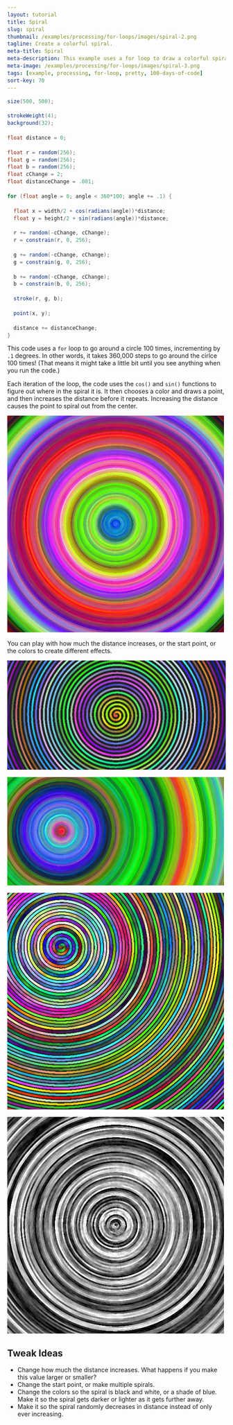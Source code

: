 ```yaml
---
layout: tutorial
title: Spiral
slug: spiral
thumbnail: /examples/processing/for-loops/images/spiral-2.png
tagline: Create a colorful spiral.
meta-title: Spiral
meta-description: This example uses a for loop to draw a colorful spiral.
meta-image: /examples/processing/for-loops/images/spiral-3.png
tags: [example, processing, for-loop, pretty, 100-days-of-code]
sort-key: 70
---
```


```java
size(500, 500);

strokeWeight(4);
background(32);

float distance = 0;

float r = random(256);
float g = random(256);
float b = random(256);
float cChange = 2;
float distanceChange = .001;

for (float angle = 0; angle < 360*100; angle += .1) {

  float x = width/2 + cos(radians(angle))*distance;
  float y = height/2 + sin(radians(angle))*distance;

  r += random(-cChange, cChange);
  r = constrain(r, 0, 256);

  g += random(-cChange, cChange);
  g = constrain(g, 0, 256);

  b += random(-cChange, cChange);
  b = constrain(b, 0, 256);

  stroke(r, g, b);

  point(x, y);

  distance += distanceChange;
}
```

This code uses a `for` loop to go around a circle 100 times, incrementing by `.1` degrees. In other words, it takes 360,000 steps to go around the cirlce 100 times! (That means it might take a little bit until you see anything when you run the code.)

Each iteration of the loop, the code uses the `cos()` and `sin()` functions to figure out where in the spiral it is. It then chooses a color and draws a point, and then increases the distance before it repeats. Increasing the distance causes the point to spiral out from the center.

![spiral](/examples/processing/for-loops/images/spiral-1.png)

You can play with how much the distance increases, or the start point, or the colors to create different effects.

![spiral](/examples/processing/for-loops/images/spiral-3.png)

![spiral](/examples/processing/for-loops/images/spiral-4.png)

![spiral](/examples/processing/for-loops/images/spiral-5.png)

![spiral](/examples/processing/for-loops/images/spiral-6.png)


## Tweak Ideas

- Change how much the distance increases. What happens if you make this value larger or smaller?
- Change the start point, or make multiple spirals.
- Change the colors so the spiral is black and white, or a shade of blue. Make it so the spiral gets darker or lighter as it gets further away.
- Make it so the spiral randomly decreases in distance instead of only ever increasing.
